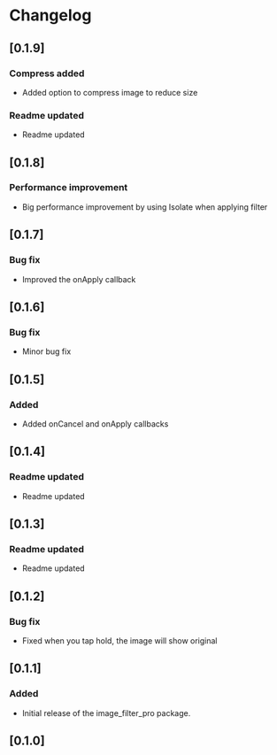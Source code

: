 
# Changelog

## [0.1.9]

### Compress added
- Added option to compress image to reduce size

### Readme updated
- Readme updated

## [0.1.8]

### Performance improvement
- Big performance improvement by using Isolate when applying filter

## [0.1.7]

### Bug fix
- Improved the onApply callback

## [0.1.6]

### Bug fix
- Minor bug fix

## [0.1.5]

### Added
- Added onCancel and onApply callbacks

## [0.1.4]

### Readme updated
- Readme updated

## [0.1.3]

### Readme updated
- Readme updated

## [0.1.2]

### Bug fix
- Fixed when you tap hold, the image will show original

## [0.1.1]

### Added
- Initial release of the image_filter_pro package.

## [0.1.0]
